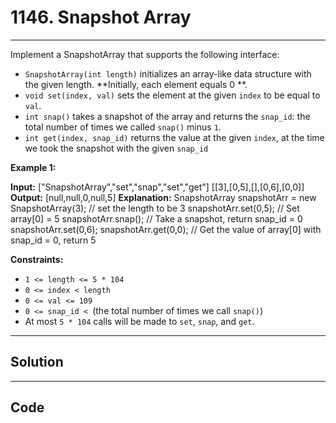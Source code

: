 # 1146. Snapshot Array

---

Implement a SnapshotArray that supports the following interface:

  * `SnapshotArray(int length)` initializes an array-like data structure with the given length. **Initially, each element equals 0 **.
  * `void set(index, val)` sets the element at the given `index` to be equal to `val`.
  * `int snap()` takes a snapshot of the array and returns the `snap_id`: the total number of times we called `snap()` minus `1`.
  * `int get(index, snap_id)` returns the value at the given `index`, at the time we took the snapshot with the given `snap_id`



 

**Example 1:**


**Input:** ["SnapshotArray","set","snap","set","get"]
[[3],[0,5],[],[0,6],[0,0]]
**Output:** [null,null,0,null,5]
**Explanation:**
SnapshotArray snapshotArr = new SnapshotArray(3); // set the length to be 3
snapshotArr.set(0,5);  // Set array[0] = 5
snapshotArr.snap();  // Take a snapshot, return snap_id = 0
snapshotArr.set(0,6);
snapshotArr.get(0,0);  // Get the value of array[0] with snap_id = 0, return 5

 

**Constraints:**

  * `1 <= length <= 5 * 104`
  * `0 <= index < length`
  * `0 <= val <= 109`
  * `0 <= snap_id < `(the total number of times we call `snap()`)
  * At most `5 * 104` calls will be made to `set`, `snap`, and `get`.

---

## Solution



---

## Code
```python


```